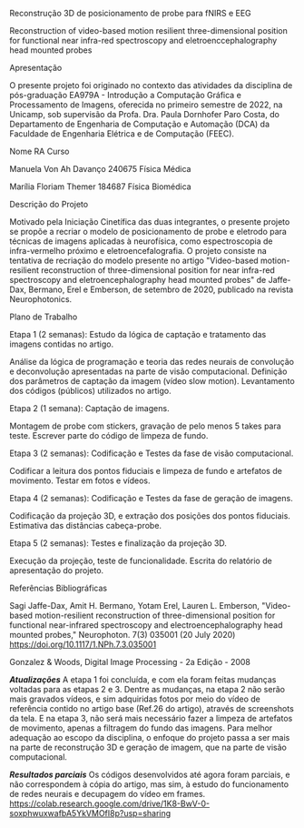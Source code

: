 Reconstrução 3D de posicionamento de probe para fNIRS e EEG

Reconstruction of video-based motion resilient three-dimensional position for functional near infra-red spectroscopy and eletroenccephalography head mounted probes
  
Apresentação
  
O presente projeto foi originado no contexto das atividades da disciplina de pós-graduação EA979A - Introdução a Computação Gráfica e Processamento de Imagens, oferecida no primeiro semestre de 2022, na Unicamp, sob supervisão da Profa. Dra. Paula Dornhofer Paro Costa, do Departamento de Engenharia de Computação e Automação (DCA) da Faculdade de Engenharia Elétrica e de Computação (FEEC).

Nome	                  RA	     Curso
  
Manuela Von Ah Davanço	240675	Física Médica
  
Marília Floriam Themer	184687	Física Biomédica
  
Descrição do Projeto
  
Motivado pela Iniciação Cinetífica das duas integrantes, o presente projeto se propõe a recriar o modelo de posicionamento de probe e eletrodo para técnicas de imagens aplicadas à neurofísica, como espectroscopia de infra-vermelho próximo e eletroencefalografia. O projeto consiste na tentativa de recriação do modelo presente no artigo "Video-based motion-resilient reconstruction of three-dimensional position for near infra-red spectroscopy and eletroencephalography head mounted probes" de Jaffe-Dax, Bermano, Erel e Emberson, de setembro de 2020, publicado na revista Neurophotonics.
  
Plano de Trabalho

Etapa 1 (2 semanas): Estudo da lógica de captação e tratamento das imagens contidas no artigo.

  Análise da lógica de programação e teoria das redes neurais de convolução e deconvolução apresentadas na parte de visão computacional. 
  Definição dos parâmetros de captação da imagem (vídeo slow motion).
  Levantamento dos códigos (públicos) utilizados no artigo.

Etapa 2 (1 semana): Captação de imagens.

  Montagem de probe com stickers, gravação de pelo menos 5 takes para teste. 
  Escrever parte do código de limpeza de fundo. 

Etapa 3 (2 semanas): Codificação e Testes da fase de visão computacional.

  Codificar a leitura dos pontos fiduciais e limpeza de fundo e artefatos de movimento.
  Testar em fotos e vídeos.

Etapa 4 (2 semanas): Codificação e Testes da fase de geração de imagens. 

  Codificação da projeção 3D, e extração dos posições dos pontos fiduciais.
  Estimativa das distâncias cabeça-probe.
  
Etapa 5 (2 semanas): Testes e finalização da projeção 3D.

  Execução da projeção, teste de funcionalidade.
  Escrita do relatório de apresentação do projeto.
  

Referências Bibliográficas
  
Sagi Jaffe-Dax, Amit H. Bermano, Yotam Erel, Lauren L. Emberson, "Video-based motion-resilient reconstruction of three-dimensional position for functional near-infrared spectroscopy and electroencephalography head mounted probes," Neurophoton. 7(3) 035001 (20 July 2020) https://doi.org/10.1117/1.NPh.7.3.035001
  
  
Gonzalez & Woods, Digital Image Processing -  2a Edição - 2008


***Atualizações***
A etapa 1 foi concluída, e com ela foram feitas mudanças voltadas para as etapas 2 e 3.
Dentre as mudanças, na etapa 2 não serão mais gravados vídeos, e sim adquiridas fotos por meio do vídeo de referência contido no artigo base (Ref.26 do artigo), através de screenshots da tela.
E na etapa 3, não será mais necessário fazer a limpeza de artefatos de movimento, apenas a filtragem do fundo das imagens.
Para melhor adequação ao escopo da disciplina, o enfoque do projeto passa a ser mais na parte de reconstrução 3D e geração de imagem, que na parte de visão computacional.

***Resultados parciais***
Os códigos desenvolvidos até agora foram parciais, e não correspondem à cópia do artigo, mas sim, à estudo do funcionamento de redes neurais e decupagem do vídeo em frames.
https://colab.research.google.com/drive/1K8-BwV-0-soxphwuxwafbA5YkVMOfI8p?usp=sharing
